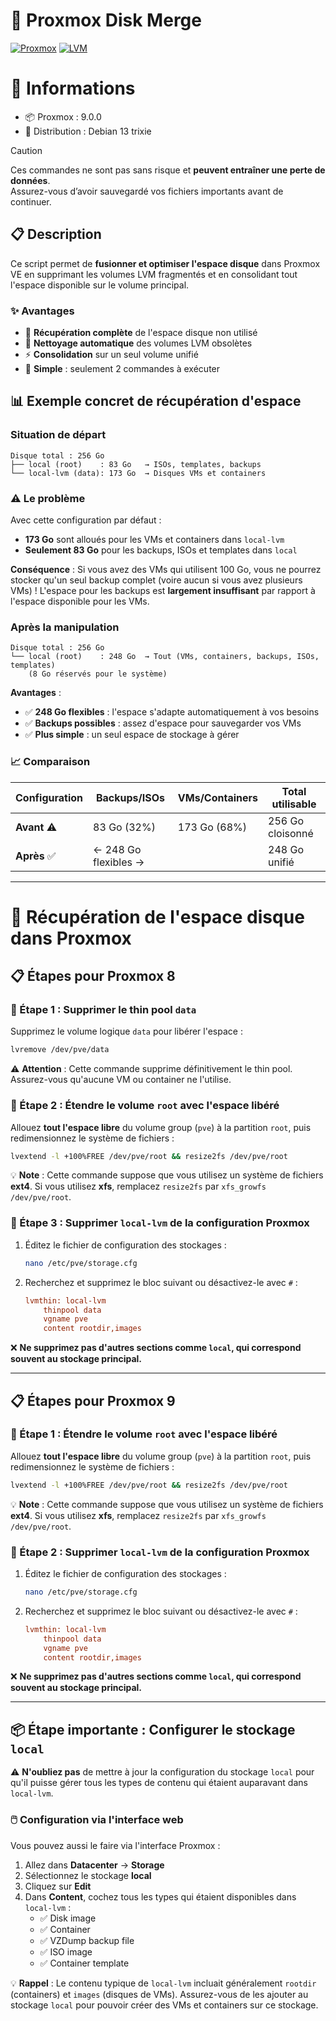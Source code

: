 # 🚀 Proxmox Disk Merge
[![Proxmox](https://img.shields.io/badge/Proxmox-VE-orange?style=flat-square&logo=proxmox)](https://www.proxmox.com/)
[![LVM](https://img.shields.io/badge/Storage-LVM-blue?style=flat-square)](https://en.wikipedia.org/wiki/Logical_Volume_Manager_(Linux))

# 🧾 Informations

* 📦 Proxmox : 9.0.0
* 🐧 Distribution : Debian 13 trixie

> [!caution]
> Ces commandes ne sont pas sans risque et **peuvent entraîner une perte de données**.  
> Assurez-vous d’avoir sauvegardé vos fichiers importants avant de continuer.

## 📋 Description

Ce script permet de **fusionner et optimiser l'espace disque** dans Proxmox VE en supprimant les volumes LVM fragmentés et en consolidant tout l'espace disponible sur le volume principal.

### ✨ Avantages
- 🎯 **Récupération complète** de l'espace disque non utilisé
- 🧹 **Nettoyage automatique** des volumes LVM obsolètes  
- ⚡ **Consolidation** sur un seul volume unifié
- 🔧 **Simple** : seulement 2 commandes à exécuter

## 📊 Exemple concret de récupération d'espace

### Situation de départ
```
Disque total : 256 Go
├── local (root)    : 83 Go   → ISOs, templates, backups
└── local-lvm (data): 173 Go  → Disques VMs et containers
```

### ⚠️ Le problème

Avec cette configuration par défaut :
- **173 Go** sont alloués pour les VMs et containers dans `local-lvm`
- **Seulement 83 Go** pour les backups, ISOs et templates dans `local`

**Conséquence** : Si vous avez des VMs qui utilisent 100 Go, vous ne pourrez stocker qu'un seul backup complet (voire aucun si vous avez plusieurs VMs) ! L'espace pour les backups est **largement insuffisant** par rapport à l'espace disponible pour les VMs.

### Après la manipulation
```
Disque total : 256 Go
└── local (root)    : 248 Go  → Tout (VMs, containers, backups, ISOs, templates)
    (8 Go réservés pour le système)
```

**Avantages** :
- ✅ **248 Go flexibles** : l'espace s'adapte automatiquement à vos besoins
- ✅ **Backups possibles** : assez d'espace pour sauvegarder vos VMs
- ✅ **Plus simple** : un seul espace de stockage à gérer

### 📈 Comparaison

| Configuration | Backups/ISOs | VMs/Containers | Total utilisable |
|---------------|--------------|----------------|------------------|
| **Avant** ⚠️ | 83 Go (32%) | 173 Go (68%) | 256 Go cloisonné |
| **Après** ✅ | ← 248 Go flexibles → | | 248 Go unifié |

---

# 🚀 Récupération de l'espace disque dans Proxmox

## 📋 Étapes pour Proxmox 8

### 🧩 Étape 1 : Supprimer le thin pool `data`
Supprimez le volume logique `data` pour libérer l'espace :
```bash
lvremove /dev/pve/data
```
⚠️ **Attention** : Cette commande supprime définitivement le thin pool. Assurez-vous qu'aucune VM ou container ne l'utilise.

### 🔧 Étape 2 : Étendre le volume `root` avec l'espace libéré
Allouez **tout l'espace libre** du volume group (`pve`) à la partition `root`, puis redimensionnez le système de fichiers :
```bash
lvextend -l +100%FREE /dev/pve/root && resize2fs /dev/pve/root
```
💡 **Note** : Cette commande suppose que vous utilisez un système de fichiers **ext4**. Si vous utilisez **xfs**, remplacez `resize2fs` par `xfs_growfs /dev/pve/root`.

### 🧹 Étape 3 : Supprimer `local-lvm` de la configuration Proxmox
1. Éditez le fichier de configuration des stockages :
   ```bash
   nano /etc/pve/storage.cfg
   ```
2. Recherchez et supprimez le bloc suivant ou désactivez-le avec `#` :
   ```ini
   lvmthin: local-lvm
       thinpool data
       vgname pve
       content rootdir,images
   ```

❌ **Ne supprimez pas d'autres sections comme `local`, qui correspond souvent au stockage principal.**

---

## 📋 Étapes pour Proxmox 9

### 🧩 Étape 1 : Étendre le volume `root` avec l'espace libéré
Allouez **tout l'espace libre** du volume group (`pve`) à la partition `root`, puis redimensionnez le système de fichiers :
```bash
lvextend -l +100%FREE /dev/pve/root && resize2fs /dev/pve/root
```
💡 **Note** : Cette commande suppose que vous utilisez un système de fichiers **ext4**. Si vous utilisez **xfs**, remplacez `resize2fs` par `xfs_growfs /dev/pve/root`.

### 🧹 Étape 2 : Supprimer `local-lvm` de la configuration Proxmox
1. Éditez le fichier de configuration des stockages :
   ```bash
   nano /etc/pve/storage.cfg
   ```
2. Recherchez et supprimez le bloc suivant ou désactivez-le avec `#` :
   ```ini
   lvmthin: local-lvm
       thinpool data
       vgname pve
       content rootdir,images
   ```

❌ **Ne supprimez pas d'autres sections comme `local`, qui correspond souvent au stockage principal.**

---

## 📦 Étape importante : Configurer le stockage `local`

⚠️ **N'oubliez pas** de mettre à jour la configuration du stockage `local` pour qu'il puisse gérer tous les types de contenu qui étaient auparavant dans `local-lvm`.

### 🖱️ Configuration via l'interface web

Vous pouvez aussi le faire via l'interface Proxmox :
1. Allez dans **Datacenter** → **Storage**
2. Sélectionnez le stockage **local**
3. Cliquez sur **Edit**
4. Dans **Content**, cochez tous les types qui étaient disponibles dans `local-lvm` :
   - ✅ Disk image
   - ✅ Container
   - ✅ VZDump backup file
   - ✅ ISO image
   - ✅ Container template

💡 **Rappel** : Le contenu typique de `local-lvm` incluait généralement `rootdir` (containers) et `images` (disques de VMs). Assurez-vous de les ajouter au stockage `local` pour pouvoir créer des VMs et containers sur ce stockage.
